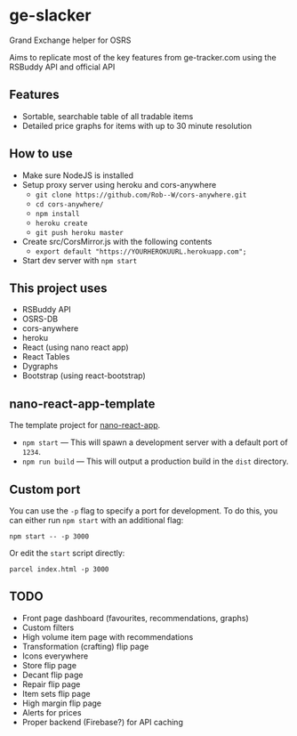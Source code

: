 # ge-slacker
Grand Exchange helper for OSRS

Aims to replicate most of the key features from ge-tracker.com using the RSBuddy API and official API

## Features
- Sortable, searchable table of all tradable items
- Detailed price graphs for items with up to 30 minute resolution

## How to use
- Make sure NodeJS is installed
- Setup proxy server using heroku and cors-anywhere
  - `git clone https://github.com/Rob--W/cors-anywhere.git`
  - `cd cors-anywhere/`
  - `npm install`
  - `heroku create`
  - `git push heroku master`
- Create src/CorsMirror.js with the following contents
  - `export default "https://YOURHEROKUURL.herokuapp.com";`
- Start dev server with `npm start`

## This project uses
- RSBuddy API
- OSRS-DB
- cors-anywhere
- heroku
- React (using nano react app)
- React Tables
- Dygraphs
- Bootstrap (using react-bootstrap)

## nano-react-app-template

The template project for [nano-react-app](https://github.com/adrianmcli/nano-react-app).

- `npm start` — This will spawn a development server with a default port of `1234`.
- `npm run build` — This will output a production build in the `dist` directory.

## Custom port

You can use the `-p` flag to specify a port for development. To do this, you can either run `npm start` with an additional flag:

```
npm start -- -p 3000
```

Or edit the `start` script directly:

```
parcel index.html -p 3000
```

## TODO
- Front page dashboard (favourites, recommendations, graphs)
- Custom filters
- High volume item page with recommendations
- Transformation (crafting) flip page
- Icons everywhere
- Store flip page
- Decant flip page
- Repair flip page
- Item sets flip page
- High margin flip page
- Alerts for prices
- Proper backend (Firebase?) for API caching
